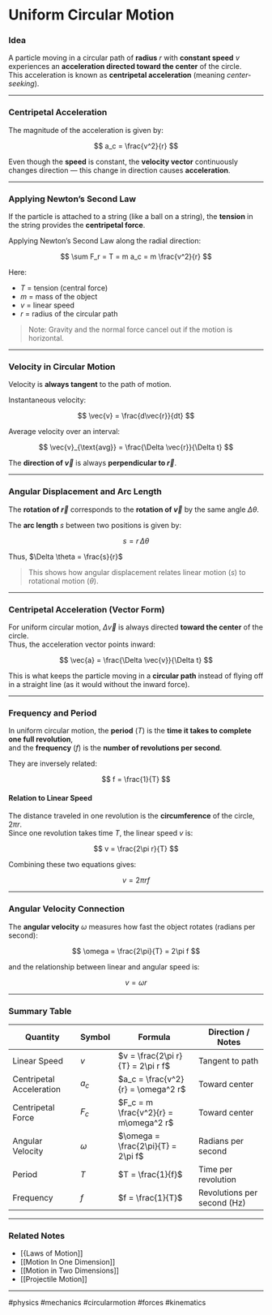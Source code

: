 # Uniform Circular Motion

### Idea

A particle moving in a circular path of **radius** $r$ with **constant speed** $v$ experiences an **acceleration directed toward the center** of the circle.  
This acceleration is known as **centripetal acceleration** (meaning *center-seeking*).

---

### Centripetal Acceleration

The magnitude of the acceleration is given by:

$$
a_c = \frac{v^2}{r}
$$

Even though the **speed** is constant, the **velocity vector** continuously changes direction — this change in direction causes **acceleration**.

---

### Applying Newton’s Second Law

If the particle is attached to a string (like a ball on a string), the **tension** in the string provides the **centripetal force**.

Applying Newton’s Second Law along the radial direction:

$$
\sum F_r = T = m a_c = m \frac{v^2}{r}
$$

Here:
- $T$ = tension (central force)
- $m$ = mass of the object  
- $v$ = linear speed  
- $r$ = radius of the circular path  

> Note: Gravity and the normal force cancel out if the motion is horizontal.

---

### Velocity in Circular Motion

Velocity is **always tangent** to the path of motion.

Instantaneous velocity:

$$
\vec{v} = \frac{d\vec{r}}{dt}
$$

Average velocity over an interval:

$$
\vec{v}_{\text{avg}} = \frac{\Delta \vec{r}}{\Delta t}
$$

The **direction of $\vec{v}$** is always **perpendicular to $\vec{r}$**.

---

### Angular Displacement and Arc Length

The **rotation of $\vec{r}$** corresponds to the **rotation of $\vec{v}$** by the same angle $\Delta \theta$.

The **arc length** $s$ between two positions is given by:

$$
s = r \, \Delta \theta
$$

Thus, $\Delta \theta = \frac{s}{r}$

> This shows how angular displacement relates linear motion ($s$) to rotational motion ($\theta$).

---

### Centripetal Acceleration (Vector Form)

For uniform circular motion, $\Delta \vec{v}$ is always directed **toward the center** of the circle.  
Thus, the acceleration vector points inward:

$$
\vec{a} = \frac{\Delta \vec{v}}{\Delta t}
$$

This is what keeps the particle moving in a **circular path** instead of flying off in a straight line (as it would without the inward force).

---

### Frequency and Period

In uniform circular motion, the **period** ($T$) is the **time it takes to complete one full revolution**,  
and the **frequency** ($f$) is the **number of revolutions per second**.

They are inversely related:

$$
f = \frac{1}{T}
$$

#### Relation to Linear Speed
The distance traveled in one revolution is the **circumference** of the circle, $2\pi r$.  
Since one revolution takes time $T$, the linear speed $v$ is:

$$
v = \frac{2\pi r}{T}
$$

Combining these two equations gives:

$$
v = 2\pi r f
$$

---

### Angular Velocity Connection

The **angular velocity** $\omega$ measures how fast the object rotates (radians per second):

$$
\omega = \frac{2\pi}{T} = 2\pi f
$$

and the relationship between linear and angular speed is:

$$
v = \omega r
$$

---

### Summary Table

| Quantity | Symbol | Formula | Direction / Notes |
|-----------|---------|----------|------------------|
| Linear Speed | $v$ | $v = \frac{2\pi r}{T} = 2\pi r f$ | Tangent to path |
| Centripetal Acceleration | $a_c$ | $a_c = \frac{v^2}{r} = \omega^2 r$ | Toward center |
| Centripetal Force | $F_c$ | $F_c = m \frac{v^2}{r} = m\omega^2 r$ | Toward center |
| Angular Velocity | $\omega$ | $\omega = \frac{2\pi}{T} = 2\pi f$ | Radians per second |
| Period | $T$ | $T = \frac{1}{f}$ | Time per revolution |
| Frequency | $f$ | $f = \frac{1}{T}$ | Revolutions per second (Hz) |

---

### Related Notes

- [{Laws of Motion]]
- [[Motion In One Dimension]]
- [[Motion in Two Dimensions]]
- [[Projectile Motion]]

---

#physics #mechanics #circularmotion #forces #kinematics
